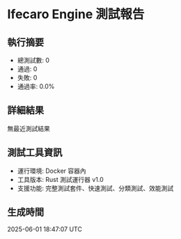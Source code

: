 # Ifecaro Engine 測試報告

## 執行摘要
- 總測試數: 0
- 通過: 0
- 失敗: 0
- 通過率: 0.0%

## 詳細結果
無最近測試結果

## 測試工具資訊
- 運行環境: Docker 容器內
- 工具版本: Rust 測試運行器 v1.0
- 支援功能: 完整測試套件、快速測試、分類測試、效能測試

## 生成時間
2025-06-01 18:47:07 UTC
